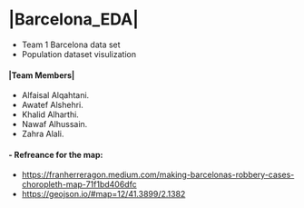 # |Barcelona_EDA|

- Team 1 Barcelona data set 
- Population dataset visulization


#### |Team Members| 
- Alfaisal Alqahtani.
- Awatef Alshehri.
- Khalid Alharthi.
- Nawaf Alhussain.
- Zahra Alali.


#### - Refreance for the map: 
- https://franherreragon.medium.com/making-barcelonas-robbery-cases-choropleth-map-71f1bd406dfc
- https://geojson.io/#map=12/41.3899/2.1382
